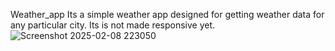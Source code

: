 Weather_app
Its a simple weather app designed for getting weather data for any particular city. Its is not made responsive yet.
![Screenshot 2025-02-08 223050](https://github.com/user-attachments/assets/39e3229e-2f1f-491d-a990-91ca05bf8094)
